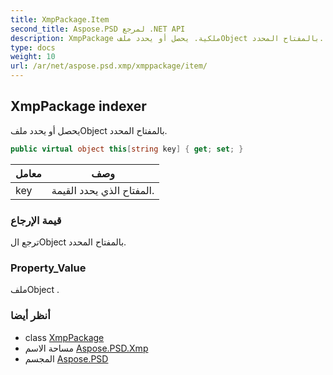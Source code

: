 ```yaml
---
title: XmpPackage.Item
second_title: Aspose.PSD لمرجع .NET API
description: XmpPackage ملكية. يحصل أو يحدد ملفObject بالمفتاح المحدد.
type: docs
weight: 10
url: /ar/net/aspose.psd.xmp/xmppackage/item/
---
```

## XmpPackage indexer

يحصل أو يحدد ملفObject بالمفتاح المحدد.

```csharp
public virtual object this[string key] { get; set; }
```

| معامل | وصف |
| --- | --- |
| key | المفتاح الذي يحدد القيمة. |

### قيمة الإرجاع

ترجع الObject بالمفتاح المحدد.

### Property_Value

ملفObject .

### أنظر أيضا

* class [XmpPackage](../)
* مساحة الاسم [Aspose.PSD.Xmp](../../xmppackage/)
* المجسم [Aspose.PSD](../../../)


